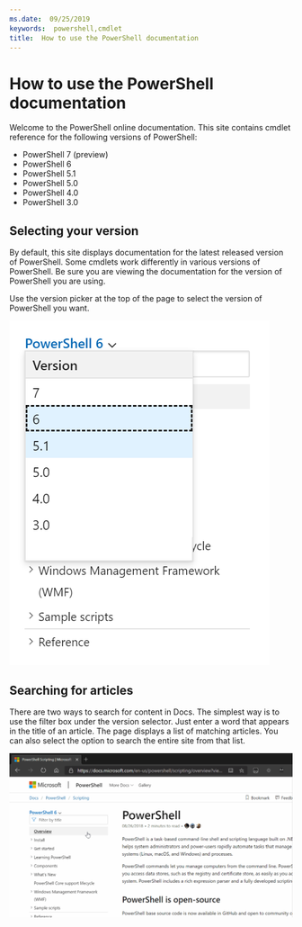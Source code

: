 ```yaml
---
ms.date:  09/25/2019
keywords:  powershell,cmdlet
title:  How to use the PowerShell documentation
---
```

# How to use the PowerShell documentation

Welcome to the PowerShell online documentation. This site contains cmdlet reference for the
following versions of PowerShell:

- PowerShell 7 (preview)
- PowerShell 6
- PowerShell 5.1
- PowerShell 5.0
- PowerShell 4.0
- PowerShell 3.0

## Selecting your version

By default, this site displays documentation for the latest released version of PowerShell. Some
cmdlets work differently in various versions of PowerShell. Be sure you are viewing the
documentation for the version of PowerShell you are using.

Use the version picker at the top of the page to select the version of PowerShell you want.

![version picker](images/how-to-use-docs/picker-vall.png)

## Searching for articles

There are two ways to search for content in Docs. The simplest way is to use the filter box under
the version selector. Just enter a word that appears in the title of an article. The page displays
a list of matching articles. You can also select the option to search the entire site from that
list.

![filter box](images/how-to-use-docs/filter-search.gif)

